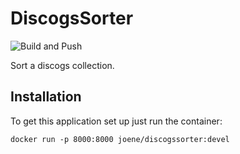 # DiscogsSorter
![Build and Push](https://github.com/Jeroen7V/DiscogsSorter/workflows/Build%20and%20Push/badge.svg)

Sort a discogs collection.

## Installation
To get this application set up just run the container:
```
docker run -p 8000:8000 joene/discogssorter:devel
```
